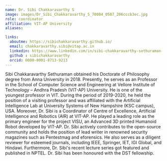 ```yaml
---
name: Dr. Sibi Chakkaravarthy S
image: images/Dr_Sibi_Chakkaravarthy_S_70084_0587_206cccb3ec.jpg
role: coordinator
affiliation: VIT-AP University
aliases:

links:
  aboutme: https://sibichakkaravarthy.github.io/
  email: chakkaravarthy.sibi@vitap.ac.in
  linkedin: https://www.linkedin.com/in/sibi-chakkaravarthy-sethuraman-7aba651a/
  github : sibichakkaravarthy
  orcid: 0000-0001-8713-9213
---
```


Sibi Chakkaravarthy Sethuraman obtained his Doctorate of Philosophy degree from Anna University in 2018. Presently, he serves as an Professor in the School of Computer Science and Engineering at Vellore Institute of Technology – Andhra Pradesh (VIT-AP) University. He is one of the youngest professor in VIT. During the period of 2019-2020, he held the position of a visiting professor and was affiliated with the Artificial Intelligence Lab at University Systems of New Hampshire (KSC campus), USA. Moreover, Dr. Sibi is a Coordinator of Centre of Excellence, Artificial Intelligence and Robotics (AIR) at VIT-AP. He played a leading role as the primary engineer for the project VISU, an Advanced 3D printed Humanoid Robot developed by VIT-AP. Dr. Sibi actively contributes to the open-source community and holds the position of lead writer in renowned security magazines such as Pentestmag and eforensics. He also serves as a diligent reviewer for esteemed journals, including IEEE, Springer, IET, IGI Global, and Hindawi. Furthermore, Dr. Sibi's recent lecture series got featured and published in NPTEL. Dr. Sibi has been honoured with the DST fellowship.
